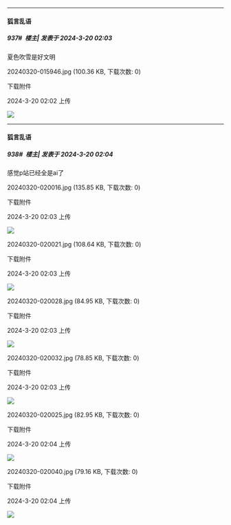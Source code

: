 ﻿
*****

####  狐言乱语  
##### 937#         楼主| 发表于 2024-3-20 02:03

夏色吹雪是好文明

20240320-015946.jpg
(100.36 KB, 下载次数: 0)

下载附件

2024-3-20 02:02 上传

<img src="https://img.saraba1st.com/forum/202403/20/020250rjwf0w38qchxckxw.jpg" referrerpolicy="no-referrer">

*****

####  狐言乱语  
##### 938#         楼主| 发表于 2024-3-20 02:04

感觉p站已经全是ai了

20240320-020016.jpg
(135.85 KB, 下载次数: 0)

下载附件

2024-3-20 02:03 上传

<img src="https://img.saraba1st.com/forum/202403/20/020351sewpew8tqz758q59.jpg" referrerpolicy="no-referrer">

20240320-020021.jpg
(108.64 KB, 下载次数: 0)

下载附件

2024-3-20 02:03 上传

<img src="https://img.saraba1st.com/forum/202403/20/020351nu8d2dq79709t2ww.jpg" referrerpolicy="no-referrer">

20240320-020028.jpg
(84.95 KB, 下载次数: 0)

下载附件

2024-3-20 02:03 上传

<img src="https://img.saraba1st.com/forum/202403/20/020351xkftzq25ff75ozq5.jpg" referrerpolicy="no-referrer">

20240320-020032.jpg
(78.85 KB, 下载次数: 0)

下载附件

2024-3-20 02:03 上传

<img src="https://img.saraba1st.com/forum/202403/20/020351p6b6l8wv8pr7yn7w.jpg" referrerpolicy="no-referrer">

20240320-020025.jpg
(82.95 KB, 下载次数: 0)

下载附件

2024-3-20 02:04 上传

<img src="https://img.saraba1st.com/forum/202403/20/020400oct7ctkwzt7eenzh.jpg" referrerpolicy="no-referrer">

20240320-020040.jpg
(79.16 KB, 下载次数: 0)

下载附件

2024-3-20 02:04 上传

<img src="https://img.saraba1st.com/forum/202403/20/020400a8xyrtekm0e38wtt.jpg" referrerpolicy="no-referrer">

